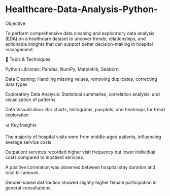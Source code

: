 # Healthcare-Data-Analysis-Python-

Objective

To perform comprehensive data cleaning and exploratory data analysis (EDA) on a healthcare dataset to uncover trends, relationships, and actionable insights that can support better decision-making in hospital management.

🧠 Tools & Techniques

Python Libraries: Pandas, NumPy, Matplotlib, Seaborn

Data Cleaning: Handling missing values, removing duplicates, correcting data types

Exploratory Data Analysis: Statistical summaries, correlation analysis, and visualization of patterns

Data Visualization: Bar charts, histograms, pairplots, and heatmaps for trend exploration

📊 Key Insights

The majority of hospital visits were from middle-aged patients, influencing average service costs.

Outpatient services recorded higher visit frequency but lower individual costs compared to inpatient services.

A positive correlation was observed between hospital stay duration and total bill amount.

Gender-based distribution showed slightly higher female participation in general consultations.

